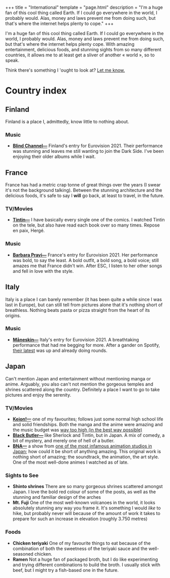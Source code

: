 +++
title = "International"
template = "page.html"
description = "I'm a huge fan of this cool thing called Earth. If I could go everywhere in the world, I probably would. Alas, money and laws prevent me from doing such, but that's where the internet helps plenty to cope."
+++

I'm a huge fan of this cool thing called Earth. If I could go everywhere in the world, I probably would. Alas, money and laws prevent me from doing such, but that's where the internet helps plenty cope. With amazing entertainment, delicious foods, and stunning sights from so many different countries, it allows me to at least get a sliver of another « world », so to speak.

Think there's something I 'ought to look at? [Let me know.](/contact)

# Country index
## Finland
Finland is a place I, admittedly, know little to nothing about.
### Music
- **[Blind Channel—](https://open.spotify.com/artist/3L58J6a7f0jyy2p6f3MSAs)** Finland's entry for Eurovision 2021. Their performance was stunning and leaves me still wanting to join the Dark Side. I've been enjoying their older albums while I wait.

## France
France has had a metric crap tonne of great things over the years (I swear it's not the background talking). Between the stunning architecture and the delicious foods, it's safe to say I **will** go back, at least to travel, in the future.
### TV/Movies
- **[Tintin—](https://www.tintin.com/fr)** I have basically every single one of the comics. I watched Tintin on the tele, but also have read each book over so many times. Repose en paix, Hergé.
### Music
- **[Barbara Pravi—](https://open.spotify.com/artist/3L4wiBOSDLkJ18OISXZDA8)** France's entry for Eurovision 2021. Her performance was bold, to say the least. A bold outfit, a bold song, a bold voice; still amazes me that France didn't win. After ESC, I listen to her other songs and fell in love with the style. 

## Italy
Italy is a place I can barely remember (it has been quite a while since I was last in Europe), but can still tell from pictures alone that it's nothing short of breathless. Nothing beats pasta or pizza straight from the heart of its origins.
### Music
- **[Måneskin—](https://open.spotify.com/artist/0lAWpj5szCSwM4rUMHYmrr)** Italy's entry for Eurovision 2021. A breathtaking performance that had me begging for more. After a gander on Spotify, [their latest](https://open.spotify.com/album/7KF1Ain9mYYlg5M46g0i4A) was up and already doing rounds.

## Japan
Can't mention Japan and entertainment without mentioning manga or anime. Arguably, you also can't not mention the gorgeous temples and shrines scattered along the country. Definitely a place I want to go to take pictures and enjoy the serenity.
### TV/Movies
- **[Keion!—](https://en.wikipedia.org/wiki/K-On!)** one of my favourites; follows just some normal high school life and solid friendships. Both the manga and the anime were amazing and the music budget was [way too high (in the best way possible)](https://open.spotify.com/playlist/3hJQJh81OwatM1XzsWXtxx)
- **[Black Butler—](https://en.wikipedia.org/wiki/Black_Butler)** like Sherlock and Tintin, but in Japan. A mix of comedy, a bit of mystery, and merely one of hell of a butler.
- **[BNA—](https://en.wikipedia.org/wiki/BNA:_Brand_New_Animal)** a show from [one of the most infamous animation studios in Japan](https://en.wikipedia.org/wiki/Studio_Trigger); how could it be short of anything amazing. This original work is nothing short of amazing; the soundtrack, the animation, the art style. One of the most well-done animes I watched as of late.
### Sights to See
- **Shinto shrines** There are so many gorgeous shrines scattered amongst Japan. I love the bold red colour of some of the posts, as well as the stunning and familiar design of the arches
- **Mt. Fuji** One of the most well-known volcanoes in the world, it looks absolutely stunning any way you frame it. It's something I would *like* to hike, but probably never will because of the amount of work it takes to prepare for such an increase in elevation (roughly 3.750 metres)
### Foods
- **Chicken teriyaki** One of my favourite things to eat because of the combination of both the sweetness of the teriyaki sauce and the well-seasoned chicken.
- **Ramen** Not a huge fan of packaged broth, but I do like experimenting and trying different combinations to build the broth. I usually stick with beef, but I might try a fish-based one in the future.